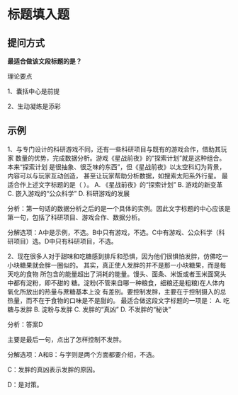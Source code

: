 # 标题填入题

## 提问方式

**最适合做该文段标题的是？**

理论要点

1、囊括中心是前提

2、生动凝练是添彩

## 示例

1、与专门设计的科研游戏不同，还有一些科研项目与既有的游戏合作，借助其玩家
数量的优势，完成数据分析。游戏《星战前夜》的“探索计划”就是这种组合。本来“探索计划
是很抽象、很乏味的东西”，但《星战前夜》以太空科幻为背景，内容可以与玩家互动创造，
甚至让玩家帮助分析数据，如搜索太阳系外行星。
最适合作上述文字标题的是（ ）。
A. 《星战前夜》的“探索计划”
B. 游戏的新变革
C. 嵌入游戏的“公众科学”
D. 科研游戏的发展

分析：第一句话的数据分析之后的是一个具体的实例。因此文字标题的中心应该是第一句，包括了科研项目、游戏合作、数据分析。

分解选项：A中是示例，不选。B中只有游戏，不选。C中有游戏、公众科学（科研项目）选。D中只有科研项目，不选。

2、现在很多人对于甜味和吃糖感到排斥和恐惧，因为他们很惧怕发胖，仿佛吃一小块糖果就会胖一圈似的。 其实，真正使人发胖的并不是那一小块糖果，而是每天吃的食物
所包含的能量超出了消耗的能量。馒头、面条、米饭或者玉米面窝头中都有淀粉，即不甜的
糖。淀粉(不管来自哪一种粮食，细粮还是粗粮)在人体内氧化所放出的热量与蔗糖基本上没
有差别。要控制发胖，主要在于控制摄入的总热量，而不在于食物的口味是不是甜的。
最适合做这段文字标题的一项是：
A. 吃糖与发胖
B. 淀粉与发胖
C. 发胖的“真凶”
D. 不发胖的“秘诀”

分析：答案D

主要是最后一句，点出了怎样控制不发胖。

分解选项：A和B：与字则是两个方面都要介绍，不选。

C：发胖的真凶表示发胖的原因。

D：是对策。

